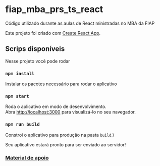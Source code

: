 # fiap_mba_prs_ts_react

Código utilizado durante as aulas de React ministradas no MBA da FIAP

Este projeto foi criado com [Create React App](https://github.com/facebook/create-react-app).

## Scrips disponíveis

Nesse projeto você pode rodar

### `npm install`

Instalar os pacotes necessário para rodar o aplicativo

### `npm start`

Roda o aplicativo em modo de desenvolvimento.\
Abra [http://localhost:3000](http://localhost:3000) para visualizá-lo no seu navegador.

### `npm run build`

Constroi o aplicativo para produção na pasta `build`.\

Seu aplicativo estará pronto para ser enviado ao servidor!

### [Material de apoio](https://joserubensrodrigues.notion.site/Aula-2-Layouts-e-React-Router-Parte-B-7de39fad28964f73ba0ea725190c1e2a)
